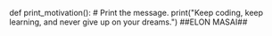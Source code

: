 def print_motivation():
    # Print the message.
    print("Keep coding, keep learning, and never give up on your dreams.")
    ##ELON MASAI##
